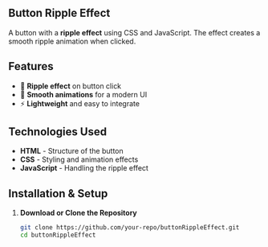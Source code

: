 ## Button Ripple Effect  

A button with a **ripple effect** using CSS and JavaScript. The effect creates a smooth ripple animation when clicked.  

## Features  
- 🌊 **Ripple effect** on button click  
- 🎨 **Smooth animations** for a modern UI  
- ⚡ **Lightweight** and easy to integrate  

## Technologies Used  
- **HTML** - Structure of the button  
- **CSS** - Styling and animation effects  
- **JavaScript** - Handling the ripple effect  

## Installation & Setup  
1. **Download or Clone the Repository**  
   ```sh
   git clone https://github.com/your-repo/buttonRippleEffect.git
   cd buttonRippleEffect
